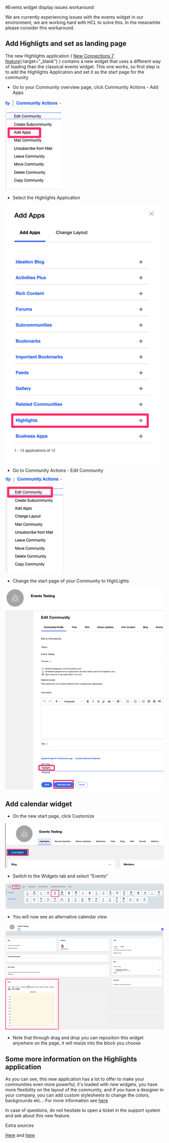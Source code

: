 #Events widget display issues workaround

We are currently experiencing issues with the events widget in our environment, we are working hard with HCL to solve this. In the meanwhile please consider this workaround.

## Add Highligts and set as landing page

The new Highlights application ( [New Connections 7 feature](https://docs.collab.cloud/admin/hc7/highlights/){:target="_blank"} ) contains a new widget that uses a different way of loading than the classical events widget. This one works, so first step is to add the Highlights Application and set it as the start page for the community

- Go to your Community overview page, click Community Actions - Add Apps

![Add Apps](/assets/images/help/Add_Apps.png)

- Select the Highlights Application

![Highlights](/assets/images/help/Highlights.png)

- Go to Community Actions - Edit Community

![Edit Community](/assets/images/help/Edit_Community.png)

- Change the start page of your Community to HighLights

![Start Page](/assets/images/help/StartPage.png)

## Add calendar widget

- On the new start page, click Customize

![Customize](/assets/images/help/Customize.png)

- Switch to the Widgets tab and select "Events"

![Events](/assets/images/help/Widgets.png)

- You will now see an alternative calendar view

![Calendar View](/assets/images/help/Event_Calendar.png)

- Note that through drag and drop you can reposition this widget anywhere on the page, it will resize into the block you choose

## Some more information on the Highlights application

As you can see, this new application has a lot to offer to make your communities even more powerful, it's loaded with new widgets, you have more flexibility on the layout of the community, and if you have a designer in your company, you can add custom stylesheets to change the colors, backgrounds etc... 
For more information see [here](https://docs.collab.cloud/admin/hc7/highlights/)

In case of questions, do not hesitate to open a ticket in the support system and ask about this new feature.

Extra sources

[Here](https://help.hcltechsw.com/connections/v7/user/communities/c_com_highlights_widgets.html) and [here](https://help.hcltechsw.com/connections/v7/user/communities/c_com_config_highlights_widget.html)


